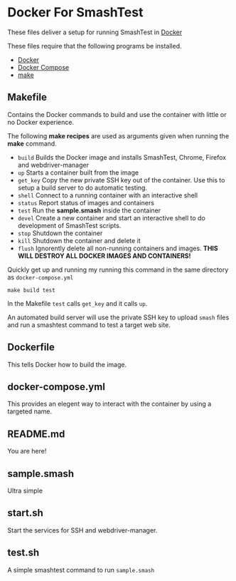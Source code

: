 # Docker For SmashTest
These files deliver a setup for running SmashTest in [Docker](https://github.com/docker/docker-ce)

These files require that the following programs be installed.
 - [Docker](https://www.docker.com/)
 - [Docker Compose](https://docs.docker.com/compose/)
 - [make](https://www.gnu.org/software/make/)

## Makefile
Contains the Docker commands to build and use the container with little or no Docker experience.

The following **make recipes** are used as arguments given when running the **make** command.
 - ``build`` Builds the Docker image and installs SmashTest, Chrome, Firefox and webdriver-manager
 - ``up`` Starts a container built from the image
 - ``get_key`` Copy the new private SSH key out of the container. Use this to setup a build server to do automatic testing.
 - ``shell`` Connect to a running container with an interactive shell
 - ``status`` Report status of images and containers
 - ``test`` Run the **sample.smash** inside the container
 - ``devel`` Create a new container and start an interactive shell to do development of SmashTest scripts.
 - ``stop`` Shutdown the container
 - ``kill`` Shutdown the container and delete it
 - ``flush`` Ignorently delete all non-running containers and images. **THIS WILL DESTROY ALL DOCKER IMAGES AND CONTAINERS!**

Quickly get up and running my running this command in the same directory as ``docker-compose.yml``
```make
make build test
```
In the Makefile ``test`` calls ``get_key`` and it calls ``up``.

An automated build server will use the private SSH key to upload ``smash`` files and run a smashtest command to test a target web site.

## Dockerfile
This tells Docker how to build the image.

## docker-compose.yml
This provides an elegent way to interact with the container by using a targeted name.

## README.md
You are here!

## sample.smash
Ultra simple 

## start.sh
Start the services for SSH and webdriver-manager.

## test.sh
A simple smashtest command to run ``sample.smash``
